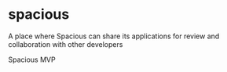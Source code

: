 spacious
========

A place where Spacious can share its applications for review and collaboration with other developers

Spacious MVP
